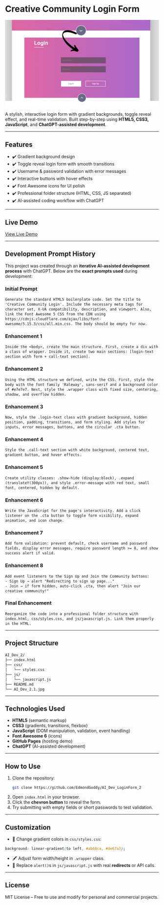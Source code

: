 # Creative Community Login Form

![Login Form Preview](AI_Dev_2.1.jpg)

A stylish, interactive login form with gradient backgrounds, toggle reveal effect, and real-time validation. Built step-by-step using **HTML5, CSS3, JavaScript**, and **ChatGPT-assisted development**.

---

## Features
- ✔️ Gradient background design
- ✔️ Toggle reveal login form with smooth transitions
- ✔️ Username & password validation with error messages
- ✔️ Interactive buttons with hover effects
- ✔️ Font Awesome icons for UI polish
- ✔️ Professional folder structure (HTML, CSS, JS separated)
- ✔️ AI-assisted coding workflow with ChatGPT

---

## Live Demo
[View Live Demo](https://YourUsername.github.io/AI_Dev_LoginForm_2/)

---

## Development Prompt History

This project was created through an **iterative AI-assisted development process** with ChatGPT.
Below are the **exact prompts used** during development:

### Initial Prompt
```
Generate the standard HTML5 boilerplate code. Set the title to 'Creative Community Login'. Include the necessary meta tags for character set, X-UA compatibility, description, and viewport. Also, link the Font Awesome 5 CSS from the CDN using https://cdnjs.cloudflare.com/ajax/libs/font-awesome/5.15.3/css/all.min.css. The body should be empty for now.
```

### Enhancement 1
```
Inside the <body>, create the main structure. First, create a div with a class of wrapper. Inside it, create two main sections: [login-text section with form + call-text section].
```

### Enhancement 2
```
Using the HTML structure we defined, write the CSS. First, style the body with the font family 'Raleway', sans-serif and a background color of #e7e7e7. Next, style the .wrapper class with fixed size, centering, shadow, and overflow hidden.
```

### Enhancement 3
```
Now, style the .login-text class with gradient background, hidden position, padding, transitions, and form styling. Add styles for inputs, error messages, buttons, and the circular .cta button.
```

### Enhancement 4
```
Style the .call-text section with white background, centered text, gradient button, and hover effects.
```

### Enhancement 5
```
Create utility classes: .show-hide (display:block), .expand (translateY(300px)), and style .error-message with red text, small font, centered, hidden by default.
```

### Enhancement 6
```
Write the JavaScript for the page's interactivity. Add a click listener on the .cta button to toggle form visibility, expand animation, and icon change.
```

### Enhancement 7
```
Add form validation: prevent default, check username and password fields, display error messages, require password length >= 8, and show success alert if valid.
```

### Enhancement 8
```
Add event listeners to the Sign Up and Join the Community buttons:
- Sign Up → alert "Redirecting to sign up page..."
- Join → if form hidden, auto-click .cta, then alert "Join our creative community!"
```

### Final Enhancement
```
Reorganize the code into a professional folder structure with index.html, css/styles.css, and js/javascript.js. Link them properly in the HTML.
```

---

## Project Structure
```
AI_Dev_2/
├── index.html
├── css/
│   └── styles.css
├── js/
│   └── javascript.js
├── README.md
└── AI_Dev_2.1.jpg
```

---

## Technologies Used
- **HTML5** (semantic markup)
- **CSS3** (gradients, transitions, flexbox)
- **JavaScript** (DOM manipulation, validation, event handling)
- **Font Awesome 6** (icons)
- **GitHub Pages** (hosting demo)
- **ChatGPT** (AI-assisted development)

---

## How to Use
1. Clone the repository:
   ```bash
   git clone https://github.com/EdmondGoddy/AI_Dev_LoginForm_2
   ```
2. Open `index.html` in your browser.
3. Click the **chevron button** to reveal the form.
4. Try submitting with empty fields or short passwords to test validation.

---

## Customization
- 🎨 Change gradient colors in `css/styles.css`:
```css
background: linear-gradient(to left, #ab68ca, #de67a3);
```
- 🖋️ Adjust form width/height in `.wrapper` class.
- 🔔 Replace `alert()`s in `js/javascript.js` with real **redirects** or API calls.

---

## License
MIT License – Free to use and modify for personal and commercial projects.
